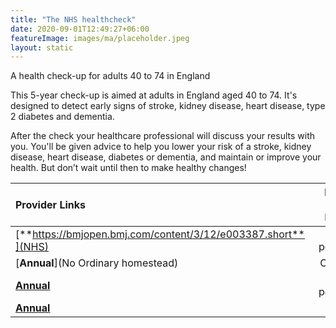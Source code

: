 ```yaml
---
title: "The NHS healthcheck"
date: 2020-09-01T12:49:27+06:00
featureImage: images/ma/placeholder.jpeg
layout: static
---
```


A health check-up for adults 40 to 74 in England

This 5-year check-up is aimed at adults in England aged 40 to 74. It's designed to detect early signs of stroke, kidney disease, heart disease, type 2 diabetes and dementia.

After the check your healthcare professional will discuss your results with you. You'll be given advice to help you lower your risk of a stroke, kidney disease, heart disease, diabetes or dementia, and maintain or improve your health. But don’t wait until then to make healthy changes!

| Provider Links      | Free or Paid  |  
| :-----------          | :--------------:      |  
| [**https://bmjopen.bmj.com/content/3/12/e003387.short**](NHS) | In person | 
| [**Annual**](No Ordinary homestead) | Online | 
| [**Annual**](Benenden) | In person | 
| [**Annual**]() |  | 
  

<br/><br/>






